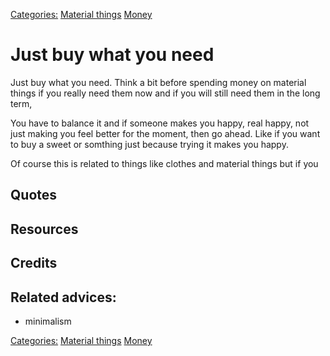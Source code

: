 [Categories:](../Categories/index.md) [Material things](../Categories/Material%20things.md) [Money](../Categories/Money.md)
# Just buy what you need

Just buy what you need. Think a bit before spending money on material things if  you really need them now and if you will still need them in the long term, 

You have to balance it and if someone makes you happy, real happy, not just making you feel better for the moment, then go ahead. Like if you want to buy a sweet or somthing just because trying it makes you happy.

Of course this is related to things like clothes and material things but if you

## Quotes

## Resources

## Credits

## Related advices:

- minimalism



[Categories:](../Categories/index.md) [Material things](../Categories/Material%20things.md) [Money](../Categories/Money.md)